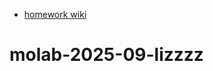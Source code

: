 - [homework wiki](https://github.com/molab-itp/content-2025-09/wiki/06%E2%80%90Lkxxxxin56)
# molab-2025-09-lizzzz
